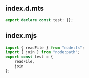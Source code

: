 ## index.d.mts

```ts
export declare const test: {};

```

## index.mjs

```js
import { readFile } from "node:fs";
import { join } from "node:path";
export const test = {
	readFile,
	join
};

```
